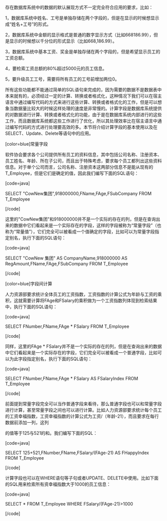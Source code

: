 存在数据库系统中的数据的默认展现方式不一定完全符合应用的要求，比如：
1，数据库系统中姓名、工号是单独存储在两个字段的，但是在显示的时候想显示成“姓名+工号”的形式。
2，数据库系统中金额的显示格式是普通的数字显示方式（比如668186.99），但是显示的时候想以千分位的形式显示（比如668,186.99）。
3，数据库系统中基本工资、奖金是单独存储在两个字段的，但是希望显示员工的工资总额。
4，要检索工资总额的80%超过5000元的员工信息。
5，要升级员工工号，需要将所有员工的工号前增加两位0。
所有这些功能都不能通过简单的SQL语句来完成的，因为需要的数据不是数据表中本来就有的，必须经过一定的计算、转换或者格式化，这种情况下我们可以在宿主语言中通过编写代码的方式来进行这些计算、转换或者格式化的工作，但是可以想象当数据量比较大的时候这样处理的速度是非常慢的。计算字段是数据库系统提供的对数据进行计算、转换或者格式化的功能，由于是在数据库系统内部进行的这些工作，而且数据库系统都这些工作进行了优化，所以其处理效率比在宿主语言中通过编写代码的方式进行处理要高效的多。本节将介绍计算字段的基本使用以及在SELECT、Update、Delete等语句中的应用。
[color=blue]常量字段
软件协会要求各个公司提供所有员工的资料信息，其中包括公司名称、注册资本、员工姓名、年龄、所在子公司，而且出于特殊考虑，要求每个员工都列出这些资料信息。对于单个公司而言，公司名称、注册资本这两部分信息不是能从现有的T_Employee，但是它们是确定的值，因此我们编写下面的SQL语句：
[code=java]
SELECT "CowNew集团",918000000,FName,FAge,FSubCompany FROM T_Employee
[/code]
这里的"CowNew集团"和918000000并不是一个实际的存在的列，但是在查询出来的数据中它们看起来是一个实际存在的字段，这样的字段被称为“常量字段”（也称为“常量值”），它们完全可以被看成一个值确定的字段，比如可以为常量字段指定别名，执行下面的SQL语句：
[code=java]
SELECT "CowNew 集团" AS CompanyName,918000000 AS RegAmount,FName,FAge,FSubCompany FROM T_Employee
[/code]
[color=blue]字段间计算
人力资源部要求统计全体员工的工资指数，工资指数的计算公式为年龄与工资的乘积，这就需要计算将FAge和FSalary的乘积做为一个工资指数列体现到检索结果中，执行下面的SQL语句：
[code=java]
SELECT FNumber,FName,FAge * FSalary FROM T_Employee
[/code]
同样，这里的FAge * FSalary并不是一个实际的存在的列，但是在查询出来的数据中它们看起来是一个实际存在的字段，它们完全可以被看成一个普通字段，比如可以为此字段指定别名，执行下面的SQL语句：
[code=java]
SELECT FNumber,FName,FAge * FSalary AS FSalaryIndex FROM T_Employee
[/code]
前面提到常量字段完全可以当作普通字段来看待，那么普通字段也可以和常量字段进行计算，甚至常量字段之间也可以进行计算。比如人力资源部要求统计每个员工的工资幸福指数，工资幸福指数的计算公式为工资/（年龄-21），而且要求在每行数据前添加一列，这列
的值等于125与521的和。我们编写下面的SQL：
[code=java]
SELECT 125+521,FNumber,FName,FSalary/(FAge-21) AS FHappyIndex FROM T_Employee
[/code]
计算字段也可以在WHERE语句等子句或者UPDATE、DELETE中使用。比如下面的SQL用来检索所有资幸福指数大于1000的员工信息：
[code=java]
SELECT * FROM T_Employee WHERE FSalary/(FAge-21)>1000
[/code]